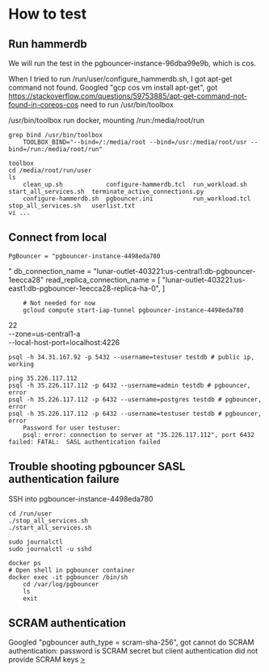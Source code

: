 # How to test

## Run hammerdb
We will run the test in the pgbouncer-instance-96dba99e9b, which is cos.

When I tried to run /run/user/configure_hammerdb.sh, I got apt-get command not found.
Googled "gcp cos vm install apt-get", got https://stackoverflow.com/questions/59753885/apt-get-command-not-found-in-coreos-cos
need to run /usr/bin/toolbox

/usr/bin/toolbox run docker, mounting /run:/media/root/run

    grep bind /usr/bin/toolbox
        TOOLBOX_BIND="--bind=/:/media/root --bind=/usr:/media/root/usr --bind=/run:/media/root/run"

    toolbox
    cd /media/root/run/user
    ls
        clean_up.sh            configure-hammerdb.tcl  run_workload.sh   start_all_services.sh  terminate_active_connections.py
        configure-hammerdb.sh  pgbouncer.ini           run_workload.tcl  stop_all_services.sh   userlist.txt
    vi ...

## Connect from local
    PgBouncer = "pgbouncer-instance-4498eda780
"
    db_connection_name = "lunar-outlet-403221:us-central1:db-pgbouncer-1eecca28"
    read_replica_connection_name = [
      "lunar-outlet-403221:us-east1:db-pgbouncer-1eecca28-replica-ha-0",
    ]

        # Not needed for now
        gcloud compute start-iap-tunnel pgbouncer-instance-4498eda780
 22 \
            --zone=us-central1-a \
            --local-host-port=localhost:4226

    psql -h 34.31.167.92 -p 5432 --username=testuser testdb # public ip, working

    ping 35.226.117.112
    psql -h 35.226.117.112 -p 6432 --username=admin testdb # pgbouncer, error
    psql -h 35.226.117.112 -p 6432 --username=postgres testdb # pgbouncer, error
    psql -h 35.226.117.112 -p 6432 --username=testuser testdb # pgbouncer, error
        Password for user testuser:
        psql: error: connection to server at "35.226.117.112", port 6432 failed: FATAL:  SASL authentication failed

## Trouble shooting pgbouncer SASL authentication failure
SSH into pgbouncer-instance-4498eda780

    cd /run/user
    ./stop_all_services.sh
    ./start_all_services.sh

    sudo journalctl
    sudo journalctl -u sshd

    docker ps
    # Open shell in pgbouncer container
    docker exec -it pgbouncer /bin/sh
        cd /var/log/pgbouncer
        ls
        exit

## SCRAM authentication
Googled "pgbouncer auth_type = scram-sha-256", got
cannot do SCRAM authentication: password is SCRAM secret but client authentication did not provide SCRAM keys
[>](https://github.com/pgbouncer/pgbouncer/issues/774)
